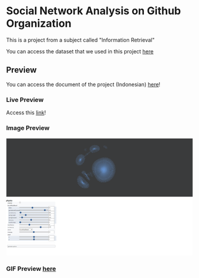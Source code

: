 # Social Network Analysis on Github Organization

This is a project from a subject called "Information Retrieval"

You can access the dataset that we used in this project [here](https://www.kaggle.com/datasets/anshulmehtakaggl/github-organizations-social-network-analysis)

## Preview

You can access the document of the project (Indonesian) [here](overview/IR%20-%20SNA%20-%20Github%20Org.pdf)!

### Live Preview
Access this [link](https://caesariodito.github.io/k-github-org-sna/)!

### Image Preview
![Image of Github SNA](overview/sna-preview.png)

### GIF Preview [here](overview/SNA%20demo.gif)
